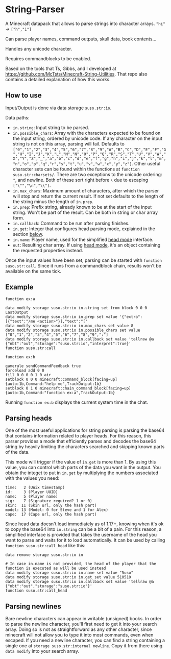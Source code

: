 # String-Parser
A Minecraft datapack that allows to parse strings into character arrays. `"hi"` → `["h","i"]`

Can parse player names, command outputs, skull data, book contents...

Handles any unicode character.

Requires commandblocks to be enabled.

Based on the tools that Ts, Gibbs, and I developed at https://github.com/McTsts/Minecraft-String-Utilities. That repo also contains a detailed explanation of how this works.

## How to use
Input/Output is done via data storage `suso.str:io`.

Data paths:
- `in.string`: Input string to be parsed.
- `in.possible_chars`: Array with the characters expected to be found on the input string, ordered by unicode code. If any character on the input string is not on this array, parsing will fail. Defaults to `["0","1","2","3","4","5","6","7","8","9","A","B","C","D","E","F","G","H","I","J","K","L","M","N","O","P","Q","R","S","T","U","V","W","X","Y","Z","_","a","b","c","d","e","f","g","h","i","j","k","l","m","n","o","p","q","r","s","t","u","v","w","x","y","z"]`. Other useful character sets can be found within the functions at `function suso.str:charsets/`. There are two exceptions to the unicode ordering: `"`, and newline. Both of these sort right before `\` due to escaping `["\"","\n","\\"]`.
- `in.max_chars`: Maximum amount of characters, after which the parser will stop and return the current result. If not set defaults to the length of the string minus the length of `in.prep`.
- `in.prep`: Prefix string, already known to be at the start of the input string. Won't be part of the result. Can be both in string or char array form.
- `in.callback`: Command to be run after parsing finishes.
- `in.get`: Integer that configures head parsing mode, explained in the section [below](#parsing-heads).
- `in.name`: Player name, used for the simplified [head mode](#parsing-heads) interface.
- `out`: Resulting char array. If using [head mode](#parsing-heads), it's an object containing the requested properties instead.

Once the input values have been set, parsing can be started with `function suso.str:call`. Since it runs from a commandblock chain, results won't be available on the same tick.

## Example
`function ex:a`
```mcfunction
data modify storage suso.str:io in.string set from block 0 0 0 LastOutput
data modify storage suso.str:io in.prep set value '{"extra":[{"text":"/me <action>"}],"text":"['
data modify storage suso.str:io in.max_chars set value 8
data modify storage suso.str:io in.possible_chars set value ["0","1","2","3","4","5","6","7","8","9",":"]
data modify storage suso.str:io in.callback set value 'tellraw @a {"nbt":"out","storage":"suso.str:io","interpret":true}'
function suso.str:call
```
`function ex:b`
```mcfunction
gamerule sendCommandFeedback true
forceload add 0 0
fill 0 0 0 0 1 0 air
setblock 0 0 0 minecraft:command_block[facing=up]{auto:1b,Command:"help me",TrackOutput:1b}
setblock 0 1 0 minecraft:chain_command_block[facing=up]{auto:1b,Command:"function ex:a",TrackOutput:1b}
```
Running `function ex:b` displays the current system time in the chat.

## Parsing heads
One of the most useful applications for string parsing is parsing the base64 that contains information related to player heads. For this reason, this parser provides a mode that efficiently parses and decodes the base64 string by heavily limiting the characters searched and skipping known parts of the data.

This mode will trigger if the value of `in.get` is more than 1. By using this value, you can control which parts of the data you want in the output. You obtain the integet to put in `in.get` by multiplying the numbers associated with the values you need:

```
time:   2 (Unix timestamp)
id:     3 (Player UUID)
name:   5 (Player name)
sig:    7 (Signature required? 1 or 0)
skin:  11 (Skin url, only the hash part)
model: 13 (Model: 0 for Steve and 1 for Alex)
cape:  17 (Cape url, only the hash part)
```

Since head data doesn't load immediately as of 1.17+, knowing when it's ok to copy the base64 into `in.string` can be a bit of a pain. For this reason, a simplified interface is provided that takes the username of the head you want to parse and waits for it to load automatically. It can be used by calling `function suso.str:call_head` like this:
```mcfunction
data remove storage suso.str:io in

# In case in.name is not provided, the head of the player that the function is executed as will be used instead
data modify storage suso.str:io in.name set value "5uso"
data modify storage suso.str:io in.get set value 510510
data modify storage suso.str:io in.callback set value 'tellraw @a {"nbt":"out","storage":"suso.str:io"}'
function suso.str:call_head
```

## Parsing newlines
Bare newline characters can appear in writable (unsigned) books. In order to parse the newline character, you'll first need to get it into your search array. Doing so is not as straightforward as any other character, since minecraft will not allow you to type it into most commands, even when escaped. If you need a newline character, you can find a string containing a single one at `storage suso.str:internal newline`. Copy it from there using `data modify` into your search array.
